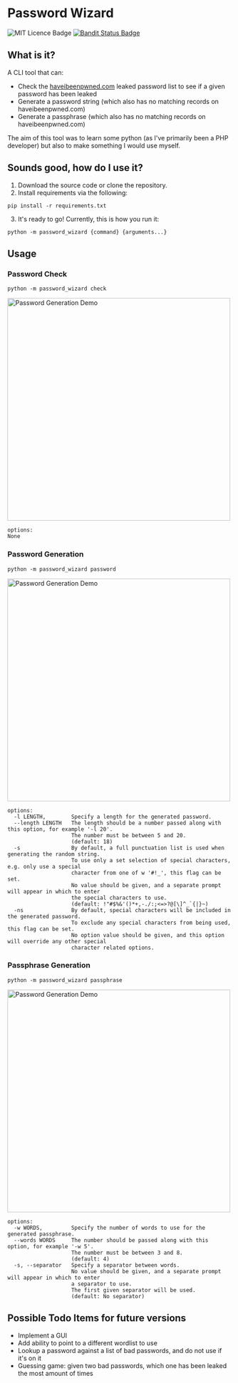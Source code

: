 # Password Wizard 


![MIT Licence Badge](https://img.shields.io/badge/Licence-MIT-blue)
[![Bandit Status Badge](https://img.shields.io/badge/Bandit-green)](https://github.com/cjbagley/password-wizard/actions/workflows/bandit.yml)

## What is it?
A CLI tool that can:

- Check the [haveibeenpwned.com](https://haveibeenpwned.com) leaked password list to see if a given password has been leaked
- Generate a password string (which also has no matching records on haveibeenpwned.com)
- Generate a passphrase (which also has no matching records on haveibeenpwned.com)

The aim of this tool was to learn some python (as I've primarily been a PHP developer) but also to make something I would use myself.

## Sounds good, how do I use it?

1. Download the source code or clone the repository.
2. Install requirements via the following:

```shell
pip install -r requirements.txt
```

3. It's ready to go! Currently, this is how you run it:

```shell
python -m password_wizard {command} {arguments...}
```

## Usage

### Password Check

```shell
python -m password_wizard check 
```

<p>
    <img src="https://res.cloudinary.com/dlrj5sbsg/image/upload/v1709219671/pww-check_tch8wa.gif" width=500 alt="Password Generation Demo">
</p>

```
options:
None
```

### Password Generation

```shell
python -m password_wizard password
```

<p>
    <img src="https://res.cloudinary.com/dlrj5sbsg/image/upload/q_auto/pww-password_c1qlu6.gif" width=500 alt="Password Generation Demo">
</p>

```
options:
  -l LENGTH,        Specify a length for the generated password.
  --length LENGTH   The length should be a number passed along with this option, for example '-l 20'.
                    The number must be between 5 and 20.
                    (default: 18)
  -s                By default, a full punctuation list is used when generating the random string.
                    To use only a set selection of special characters, e.g. only use a special
                    character from one of w '#!_', this flag can be set.
                    No value should be given, and a separate prompt will appear in which to enter
                    the special characters to use.
                    (default: !"#$%&'()*+,-./:;<=>?@[\]^_`{|}~)
  -ns               By default, special characters will be included in the generated password.
                    To exclude any special characters from being used, this flag can be set.
                    No option value should be given, and this option will override any other special 
                    character related options.
```

### Passphrase Generation

```shell
python -m password_wizard passphrase 
```

<p>
    <img src="https://res.cloudinary.com/dlrj5sbsg/image/upload/q_auto/pww-passphrase_snazq6.gif" width=500 alt="Password Generation Demo">
</p>

```
options:
  -w WORDS,         Specify the number of words to use for the generated passphrase.
  --words WORDS     The number should be passed along with this option, for example '-w 5'.
                    The number must be between 3 and 8.
                    (default: 4)
  -s, --separator   Specify a separator between words.
                    No value should be given, and a separate prompt will appear in which to enter
                    a separator to use.
                    The first given separator will be used.
                    (default: No separator)
```

## Possible Todo Items for future versions
- Implement a GUI
- Add ability to point to a different wordlist to use
- Lookup a password against a list of bad passwords, and do not use if it's on it
- Guessing game: given two bad passwords, which one has been leaked the most amount of times
